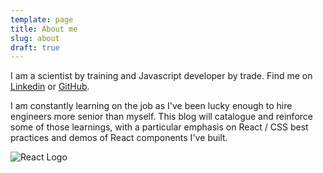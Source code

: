 ```yaml
---
template: page
title: About me
slug: about
draft: true
---
```

I am a scientist by training and Javascript developer by trade. Find me on [Linkedin](https://www.linkedin.com/in/andrew-jones-711998151/) or [GitHub](https://github.com/cornu-ammonis).

I am constantly learning on the job as I've been lucky enough to hire engineers more senior than myself. This blog will catalogue and reinforce some of those learnings, with a particular emphasis on React / CSS best practices and demos of React components I've built.

![React Logo](/media/1280px-react-icon.svg.png)
